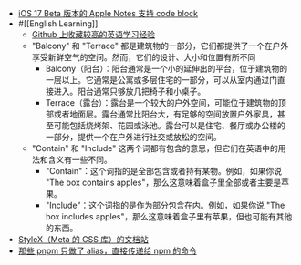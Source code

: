 - [iOS 17 Beta 版本的 Apple Notes 支持 code block](https://x.com/astraorsa/status/1703595038373204101?s=20)
- #[[English Learning]]
	- [Github 上收藏较高的英语学习经验](https://byoungd.github.io/English-level-up-tips/#/)
	- "Balcony" 和 "Terrace" 都是建筑物的一部分，它们都提供了一个在户外享受新鲜空气的空间。然而，它们的设计、大小和位置有所不同
		- Balcony（阳台）：阳台通常是一个小的延伸出的平台，位于建筑物的一层以上。它通常是公寓或多层住宅的一部分，可以从室内通过门直接进入。阳台通常只够放几把椅子和小桌子。
		- Terrace（露台）：露台是一个较大的户外空间，可能位于建筑物的顶部或者地面层。露台通常比阳台大，有足够的空间放置户外家具，甚至可能包括烧烤架、花园或泳池。露台可以是住宅、餐厅或办公楼的一部分，提供一个在户外进行社交或放松的空间。
	- "Contain" 和 "Include" 这两个词都有包含的意思，但它们在英语中的用法和含义有一些不同。
		- "Contain"：这个词指的是全部包含或者持有某物。例如，如果你说 "The box contains apples"，那么这意味着盒子里全部或者主要是苹果。
		- "Include"：这个词指的是作为部分包含在内。例如，如果你说 "The box includes apples"，那么这意味着盒子里有苹果，但也可能有其他的东西。
- [StyleX（Meta 的 CSS 库）的文档站](https://stylex-docusaurus.vercel.app)
- [那些 pnpm 只做了 alias，直接传递给 npm 的命令](https://github.com/pnpm/pnpm/blob/main/pnpm/src/pnpm.ts#L27)